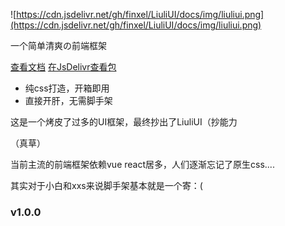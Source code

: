 ![https://cdn.jsdelivr.net/gh/finxel/LiuliUI/docs/img/liuliui.png](https://cdn.jsdelivr.net/gh/finxel/LiuliUI/docs/img/liuliui.png)

一个简单清爽の前端框架

[查看文档](https://finxel.github.io/liuliui)
[在JsDelivr查看包](hhttps://cdn.jsdelivr.net/gh/finxel/LiuliUI/)

- 纯css打造，开箱即用
- 直接开肝，无需脚手架

这是一个烤皮了过多的UI框架，最终抄出了LiuliUI（抄能力

（真草）

当前主流的前端框架依赖vue react居多，人们逐渐忘记了原生css....

其实对于小白和xxs来说脚手架基本就是一个寄：(

### v1.0.0 